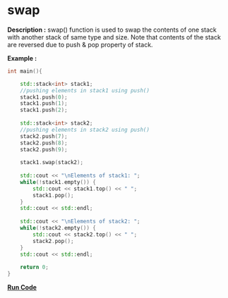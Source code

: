 # swap

**Description :** swap() function is used to swap the contents of one stack with another stack of same type and size. Note that contents of the stack are reversed due to push & pop property of stack.

**Example :**

```cpp
int main(){

    std::stack<int> stack1;
    //pushing elements in stack1 using push()
    stack1.push(0);
    stack1.push(1);
    stack1.push(2);
    
    std::stack<int> stack2;
    //pushing elements in stack2 using push()
    stack2.push(7);
    stack2.push(8);
    stack2.push(9);
    
    stack1.swap(stack2);
    
    std::cout << "\nElements of stack1: ";
    while(!stack1.empty()) {
        std::cout << stack1.top() << " ";
        stack1.pop();
    }
    std::cout << std::endl;
    
    std::cout << "\nElements of stack2: ";
    while(!stack2.empty()) {
        std::cout << stack2.top() << " ";
        stack2.pop();
    }
    std::cout << std::endl;
    
    return 0;
}
```

**[Run Code](https://rextester.com/PVYD45391)**